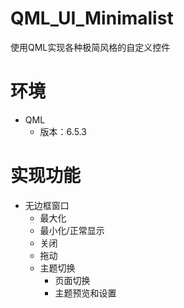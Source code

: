 # QML_UI_Minimalist

使用QML实现各种极简风格的自定义控件

# 环境

+ QML
  + 版本：6.5.3

# 实现功能

+ 无边框窗口
  + 最大化
  + 最小化/正常显示
  + 关闭
  + 拖动
  + 主题切换
    + 页面切换
    + 主题预览和设置
